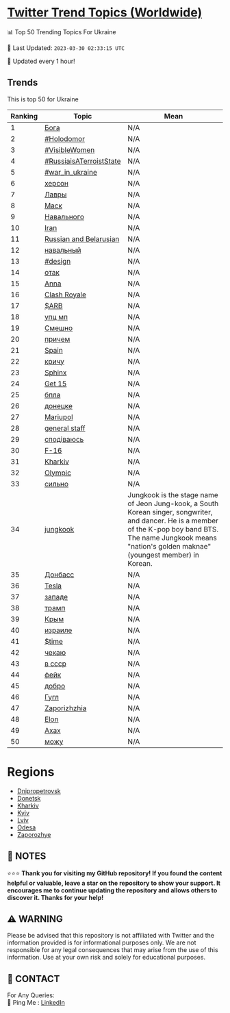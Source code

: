 [Twitter Trend Topics (Worldwide)](https://github.com/ErcinDedeoglu/Twitter-Trend-Topics)
==========


📊 Top 50 Trending Topics For Ukraine

📆 Last Updated: `2023-03-30 02:33:15 UTC`

🔧 Updated every 1 hour!


## Trends

This is top 50 for Ukraine

| Ranking | Topic | Mean |
| ------- | ------------ | ------------ |
| 1 | [Бога](http://twitter.com/search?q=%d0%91%d0%be%d0%b3%d0%b0) | N/A |
| 2 | [#Holodomor](http://twitter.com/search?q=%23Holodomor) | N/A |
| 3 | [#VisibleWomen](http://twitter.com/search?q=%23VisibleWomen) | N/A |
| 4 | [#RussiaisATerroistState](http://twitter.com/search?q=%23RussiaisATerroistState) | N/A |
| 5 | [#war_in_ukraine](http://twitter.com/search?q=%23war_in_ukraine) | N/A |
| 6 | [херсон](http://twitter.com/search?q=%d1%85%d0%b5%d1%80%d1%81%d0%be%d0%bd) | N/A |
| 7 | [Лавры](http://twitter.com/search?q=%d0%9b%d0%b0%d0%b2%d1%80%d1%8b) | N/A |
| 8 | [Маск](http://twitter.com/search?q=%d0%9c%d0%b0%d1%81%d0%ba) | N/A |
| 9 | [Навального](http://twitter.com/search?q=%d0%9d%d0%b0%d0%b2%d0%b0%d0%bb%d1%8c%d0%bd%d0%be%d0%b3%d0%be) | N/A |
| 10 | [Iran](http://twitter.com/search?q=Iran) | N/A |
| 11 | [Russian and Belarusian](http://twitter.com/search?q=Russian+and+Belarusian) | N/A |
| 12 | [навальный](http://twitter.com/search?q=%d0%bd%d0%b0%d0%b2%d0%b0%d0%bb%d1%8c%d0%bd%d1%8b%d0%b9) | N/A |
| 13 | [#design](http://twitter.com/search?q=%23design) | N/A |
| 14 | [отак](http://twitter.com/search?q=%d0%be%d1%82%d0%b0%d0%ba) | N/A |
| 15 | [Anna](http://twitter.com/search?q=Anna) | N/A |
| 16 | [Clash Royale](http://twitter.com/search?q=Clash+Royale) | N/A |
| 17 | [$ARB](http://twitter.com/search?q=%24ARB) | N/A |
| 18 | [упц мп](http://twitter.com/search?q=%d1%83%d0%bf%d1%86+%d0%bc%d0%bf) | N/A |
| 19 | [Смешно](http://twitter.com/search?q=%d0%a1%d0%bc%d0%b5%d1%88%d0%bd%d0%be) | N/A |
| 20 | [причем](http://twitter.com/search?q=%d0%bf%d1%80%d0%b8%d1%87%d0%b5%d0%bc) | N/A |
| 21 | [Spain](http://twitter.com/search?q=Spain) | N/A |
| 22 | [кричу](http://twitter.com/search?q=%d0%ba%d1%80%d0%b8%d1%87%d1%83) | N/A |
| 23 | [Sphinx](http://twitter.com/search?q=Sphinx) | N/A |
| 24 | [Get 15](http://twitter.com/search?q=Get+15) | N/A |
| 25 | [бпла](http://twitter.com/search?q=%d0%b1%d0%bf%d0%bb%d0%b0) | N/A |
| 26 | [донецке](http://twitter.com/search?q=%d0%b4%d0%be%d0%bd%d0%b5%d1%86%d0%ba%d0%b5) | N/A |
| 27 | [Mariupol](http://twitter.com/search?q=Mariupol) | N/A |
| 28 | [general staff](http://twitter.com/search?q=general+staff) | N/A |
| 29 | [сподіваюсь](http://twitter.com/search?q=%d1%81%d0%bf%d0%be%d0%b4%d1%96%d0%b2%d0%b0%d1%8e%d1%81%d1%8c) | N/A |
| 30 | [F-16](http://twitter.com/search?q=F-16) | N/A |
| 31 | [Kharkiv](http://twitter.com/search?q=Kharkiv) | N/A |
| 32 | [Olympic](http://twitter.com/search?q=Olympic) | N/A |
| 33 | [сильно](http://twitter.com/search?q=%d1%81%d0%b8%d0%bb%d1%8c%d0%bd%d0%be) | N/A |
| 34 | [jungkook](http://twitter.com/search?q=jungkook) | Jungkook is the stage name of Jeon Jung-kook, a South Korean singer, songwriter, and dancer. He is a member of the K-pop boy band BTS. The name Jungkook means "nation's golden maknae" (youngest member) in Korean. |
| 35 | [Донбасс](http://twitter.com/search?q=%d0%94%d0%be%d0%bd%d0%b1%d0%b0%d1%81%d1%81) | N/A |
| 36 | [Tesla](http://twitter.com/search?q=Tesla) | N/A |
| 37 | [западе](http://twitter.com/search?q=%d0%b7%d0%b0%d0%bf%d0%b0%d0%b4%d0%b5) | N/A |
| 38 | [трамп](http://twitter.com/search?q=%d1%82%d1%80%d0%b0%d0%bc%d0%bf) | N/A |
| 39 | [Крым](http://twitter.com/search?q=%d0%9a%d1%80%d1%8b%d0%bc) | N/A |
| 40 | [израиле](http://twitter.com/search?q=%d0%b8%d0%b7%d1%80%d0%b0%d0%b8%d0%bb%d0%b5) | N/A |
| 41 | [$time](http://twitter.com/search?q=%24time) | N/A |
| 42 | [чекаю](http://twitter.com/search?q=%d1%87%d0%b5%d0%ba%d0%b0%d1%8e) | N/A |
| 43 | [в ссср](http://twitter.com/search?q=%d0%b2+%d1%81%d1%81%d1%81%d1%80) | N/A |
| 44 | [фейк](http://twitter.com/search?q=%d1%84%d0%b5%d0%b9%d0%ba) | N/A |
| 45 | [добро](http://twitter.com/search?q=%d0%b4%d0%be%d0%b1%d1%80%d0%be) | N/A |
| 46 | [Гугл](http://twitter.com/search?q=%d0%93%d1%83%d0%b3%d0%bb) | N/A |
| 47 | [Zaporizhzhia](http://twitter.com/search?q=Zaporizhzhia) | N/A |
| 48 | [Elon](http://twitter.com/search?q=Elon) | N/A |
| 49 | [Ахах](http://twitter.com/search?q=%d0%90%d1%85%d0%b0%d1%85) | N/A |
| 50 | [можу](http://twitter.com/search?q=%d0%bc%d0%be%d0%b6%d1%83) | N/A |



# Regions

* [Dnipropetrovsk](</Ukraine/Dnipropetrovsk.md>)
* [Donetsk](</Ukraine/Donetsk.md>)
* [Kharkiv](</Ukraine/Kharkiv.md>)
* [Kyiv](</Ukraine/Kyiv.md>)
* [Lviv](</Ukraine/Lviv.md>)
* [Odesa](</Ukraine/Odesa.md>)
* [Zaporozhye](</Ukraine/Zaporozhye.md>)



## 📝 NOTES

⭐⭐⭐ **Thank you for visiting my GitHub repository! If you found the content helpful or valuable, leave a star on the repository to show your support. It encourages me to continue updating the repository and allows others to discover it. Thanks for your help!**


## ⚠️ WARNING

Please be advised that this repository is not affiliated with Twitter and the information provided is for informational purposes only. We are not responsible for any legal consequences that may arise from the use of this information. Use at your own risk and solely for educational purposes.


## 📨 CONTACT

 For Any Queries:  
            🏓 Ping Me : [LinkedIn](https://www.linkedin.com/in/ercindedeoglu/)
